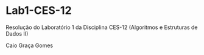 # Lab1-CES-12
Resolução do Laboratório 1 da Disciplina CES-12 (Algoritmos e Estruturas de Dados II)

Caio Graça Gomes
